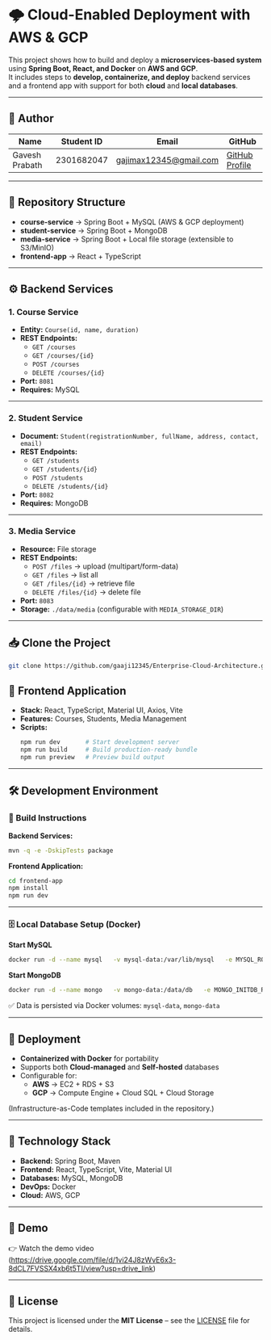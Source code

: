 # 🌩️ Cloud-Enabled Deployment with AWS & GCP

This project shows how to build and deploy a **microservices-based system** using **Spring Boot, React, and Docker** on **AWS and GCP**.  
It includes steps to **develop, containerize, and deploy** backend services and a frontend app with support for both **cloud** and **local databases**.

---

## 👤 Author
| Name           | Student ID | Email                  | GitHub             |
|----------------|------------|------------------------|--------------------|
| Gavesh Prabath | 2301682047 | gajimax12345@gmail.com | [GitHub Profile](https://github.com/gaaji12345) |

---

## 📂 Repository Structure
- **course-service** → Spring Boot + MySQL (AWS & GCP deployment)
- **student-service** → Spring Boot + MongoDB
- **media-service** → Spring Boot + Local file storage (extensible to S3/MinIO)
- **frontend-app** → React + TypeScript

---

## ⚙️ Backend Services

### 1. Course Service
- **Entity:** `Course(id, name, duration)`
- **REST Endpoints:**
   - `GET /courses`
   - `GET /courses/{id}`
   - `POST /courses`
   - `DELETE /courses/{id}`
- **Port:** `8081`
- **Requires:** MySQL

---

### 2. Student Service
- **Document:** `Student(registrationNumber, fullName, address, contact, email)`
- **REST Endpoints:**
   - `GET /students`
   - `GET /students/{id}`
   - `POST /students`
   - `DELETE /students/{id}`
- **Port:** `8082`
- **Requires:** MongoDB

---

### 3. Media Service
- **Resource:** File storage
- **REST Endpoints:**
   - `POST /files` → upload (multipart/form-data)
   - `GET /files` → list all
   - `GET /files/{id}` → retrieve file
   - `DELETE /files/{id}` → delete file
- **Port:** `8083`
- **Storage:** `./data/media` (configurable with `MEDIA_STORAGE_DIR`)

---

## 📥 Clone the Project
```bash
git clone https://github.com/gaaji12345/Enterprise-Cloud-Architecture.git
```

## 🎨 Frontend Application
- **Stack:** React, TypeScript, Material UI, Axios, Vite
- **Features:** Courses, Students, Media Management
- **Scripts:**
  ```bash
  npm run dev       # Start development server
  npm run build     # Build production-ready bundle
  npm run preview   # Preview build output
  ```

---

## 🛠️ Development Environment

### 🔨 Build Instructions
**Backend Services:**
```bash
mvn -q -e -DskipTests package
```

**Frontend Application:**
```bash
cd frontend-app
npm install
npm run dev
```

---

### 🗄️ Local Database Setup (Docker)

**Start MySQL**
```bash
docker run -d --name mysql   -v mysql-data:/var/lib/mysql   -e MYSQL_ROOT_PASSWORD=mysql   -p 15000:3306 mysql:lts
```

**Start MongoDB**
```bash
docker run -d --name mongo   -v mongo-data:/data/db   -e MONGO_INITDB_ROOT_USERNAME=root   -e MONGO_INITDB_ROOT_PASSWORD=mongo   -p 16000:27017 mongo:latest
```

✅ Data is persisted via Docker volumes: `mysql-data`, `mongo-data`

---

## 🚀 Deployment
- **Containerized with Docker** for portability
- Supports both **Cloud-managed** and **Self-hosted** databases
- Configurable for:
   - **AWS** → EC2 + RDS + S3
   - **GCP** → Compute Engine + Cloud SQL + Cloud Storage

(Infrastructure-as-Code templates included in the repository.)

---

## 🧰 Technology Stack
- **Backend:** Spring Boot, Maven
- **Frontend:** React, TypeScript, Vite, Material UI
- **Databases:** MySQL, MongoDB
- **DevOps:** Docker
- **Cloud:** AWS, GCP

---

## 🎥 Demo
👉 Watch the demo video (https://drive.google.com/file/d/1vi24J8zWvE6x3-8dCL7FVSSX4xb6t5TI/view?usp=drive_link)

---

## 📜 License
This project is licensed under the **MIT License** – see the [LICENSE](./LICENSE) file for details.

